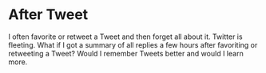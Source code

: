 After Tweet
===========

I often favorite or retweet a Tweet and then forget all about it. Twitter is fleeting. What if I got a summary of all replies a few hours after favoriting or retweeting a Tweet? Would I remember Tweets better and would I learn more.
